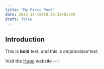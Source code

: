 ```yaml
---
title: "My First Post"
date: 2022-12-15T18:38:33+01:00
draft: false
---
```


## Introduction

This is **bold** text, and this is *emphasized* text.

Visit the [Hugo](https://gohugo.io) website -- !


